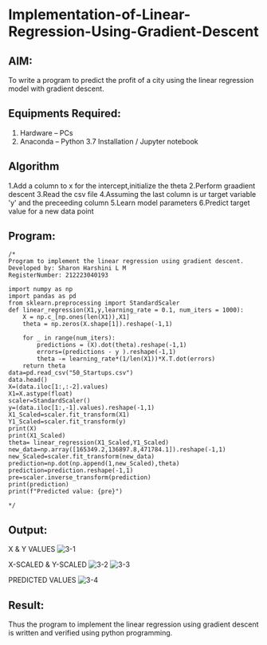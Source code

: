 # Implementation-of-Linear-Regression-Using-Gradient-Descent

## AIM:
To write a program to predict the profit of a city using the linear regression model with gradient descent.

## Equipments Required:
1. Hardware – PCs
2. Anaconda – Python 3.7 Installation / Jupyter notebook

## Algorithm

1.Add a column to x for the intercept,initialize the theta
2.Perform graadient descent
3.Read the csv file
4.Assuming the last column is ur target variable 'y' and the preceeding column
5.Learn model parameters
6.Predict target value for a new data point

## Program:
```
/*
Program to implement the linear regression using gradient descent.
Developed by: Sharon Harshini L M
RegisterNumber: 212223040193

import numpy as np
import pandas as pd
from sklearn.preprocessing import StandardScaler
def linear_regression(X1,y,learning_rate = 0.1, num_iters = 1000):
    X = np.c_[np.ones(len(X1)),X1]
    theta = np.zeros(X.shape[1]).reshape(-1,1)
    
    for _ in range(num_iters):
        predictions = (X).dot(theta).reshape(-1,1)
        errors=(predictions - y ).reshape(-1,1)
        theta -= learning_rate*(1/len(X1))*X.T.dot(errors)
    return theta
data=pd.read_csv("50_Startups.csv")
data.head()
X=(data.iloc[1:,:-2].values)
X1=X.astype(float)
scaler=StandardScaler()
y=(data.iloc[1:,-1].values).reshape(-1,1)
X1_Scaled=scaler.fit_transform(X1)
Y1_Scaled=scaler.fit_transform(y)
print(X)
print(X1_Scaled)
theta= linear_regression(X1_Scaled,Y1_Scaled)
new_data=np.array([165349.2,136897.8,471784.1]).reshape(-1,1)
new_Scaled=scaler.fit_transform(new_data)
prediction=np.dot(np.append(1,new_Scaled),theta)
prediction=prediction.reshape(-1,1)
pre=scaler.inverse_transform(prediction)
print(prediction)
print(f"Predicted value: {pre}")

*/
```

## Output:
X & Y VALUES
![3-1](https://github.com/sharon120/Implementation-of-Linear-Regression-Using-Gradient-Descent/assets/149555539/8983f422-ab6e-4a0d-85cc-c73d4dd00e0c)

X-SCALED & Y-SCALED
![3-2](https://github.com/sharon120/Implementation-of-Linear-Regression-Using-Gradient-Descent/assets/149555539/779f52fc-b65b-4d55-be09-c5ba9fef86e5)
![3-3](https://github.com/sharon120/Implementation-of-Linear-Regression-Using-Gradient-Descent/assets/149555539/91ec616d-5a72-4bd5-a44a-adf65c83ddb5)

PREDICTED VALUES
![3-4](https://github.com/sharon120/Implementation-of-Linear-Regression-Using-Gradient-Descent/assets/149555539/cf6d95d2-020b-430b-8c65-1d6b2a5571ee)

## Result:
Thus the program to implement the linear regression using gradient descent is written and verified using python programming.
